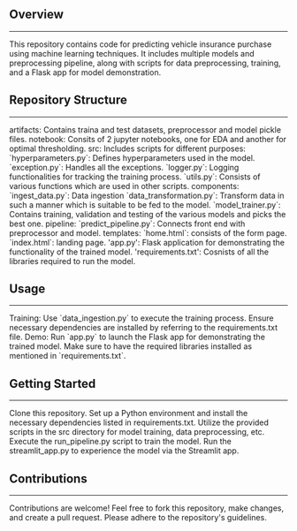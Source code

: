 <h2>Overview</h2>
<hr>
This repository contains code for predicting vehicle insurance purchase using machine learning techniques. It includes multiple models and preprocessing pipeline, along with scripts for data preprocessing, training, and a Flask app for model demonstration.

<h2>Repository Structure</h2>
<hr>
artifacts: Contains traina and test datasets, preprocessor and model pickle files. 
notebook: Consits of 2 jupyter notebooks, one for EDA and another for optimal thresholding.
src: Includes scripts for different purposes:
    `hyperparameters.py`: Defines hyperparameters used in the model.
    `exception.py`: Handles all the exceptions.
    `logger.py`: Logging functionalities for tracking the training process.
    `utils.py`: Consists of various functions which are used in other scripts.
    components:
        `ingest_data.py`: Data ingestion
        `data_transformation.py`: Transform data in such a manner which is suitable to be fed to the model.
        `model_trainer.py`: Contains training, validation and testing of the various models and picks the best one.
    pipeline:
        `predict_pipeline.py`: Connects front end with preprocessor and model.
templates:
    `home.html`: consists of the form page.
    `index.html`: landing page.
'app.py': Flask application for demonstrating the functionality of the trained model.
'requirements.txt': Cosnists of all the libraries required to run the model.

<h2>Usage</h2>
<hr>
Training: Use `data_ingestion.py` to execute the training process. Ensure necessary dependencies are installed by referring to the requirements.txt file.
Demo: Run `app.py` to launch the Flask app for demonstrating the trained model. Make sure to have the required libraries installed as mentioned in `requirements.txt`.

<h2>Getting Started</h2>
<hr>
Clone this repository.
Set up a Python environment and install the necessary dependencies listed in requirements.txt.
Utilize the provided scripts in the src directory for model training, data preprocessing, etc.
Execute the run_pipeline.py script to train the model.
Run the streamlit_app.py to experience the model via the Streamlit app.

<h2>Contributions</h2>
<hr>
Contributions are welcome! Feel free to fork this repository, make changes, and create a pull request. Please adhere to the repository's guidelines.